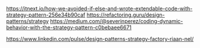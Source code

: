 https://itnext.io/how-we-avoided-if-else-and-wrote-extendable-code-with-strategy-pattern-256e34b90caf
https://refactoring.guru/design-patterns/strategy
https://medium.com/@severinperez/coding-dynamic-behavior-with-the-strategy-pattern-c0bebaee6671

https://www.linkedin.com/pulse/design-patterns-strategy-factory-riaan-nel/